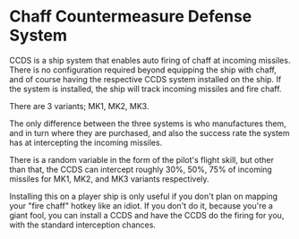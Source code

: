 # Chaff Countermeasure Defense System #

CCDS is a ship system that enables auto firing of chaff at incoming missiles.  There is no configuration required beyond equipping the ship with chaff, and of course having the respective CCDS system installed on the ship.  If the system is installed, the ship will track incoming missiles and fire chaff.

There are 3 variants; MK1, MK2, MK3.

The only difference between the three systems is who manufactures them, and in turn where they are purchased, and also the success rate the system has at intercepting the incoming missiles.

There is a random variable in the form of the pilot's flight skill, but other than that, the CCDS can intercept roughly 30%, 50%, 75% of incoming missiles for MK1, MK2, and MK3 variants respectively.

Installing this on a player ship is only useful if you don't plan on mapping your "fire chaff" hotkey like an idiot.  If you don't do it, because you're a giant fool, you can install a CCDS and have the CCDS do the firing for you, with the standard interception chances.